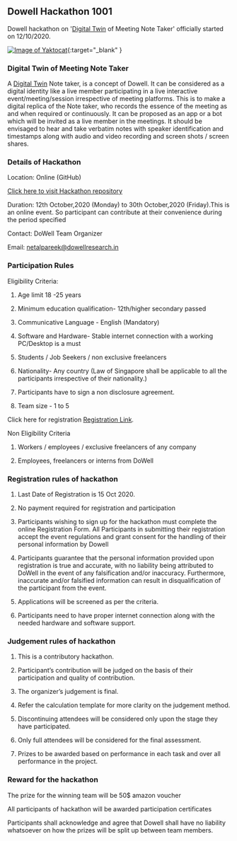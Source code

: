 ## Dowell Hackathon 1001
Dowell hackathon on '[Digital Twin](https://en.wikipedia.org/wiki/Digital_twin) of Meeting Note Taker' officially started on 12/10/2020.

[![Image of Yaktocat](https://github.com/DowellLivingLab/Digital-Twin-Note-Taker-Ideation.Dowell/blob/website/assets/images/card.png?raw=true)](https://www.youtube.com/watch?v=jRPDjb2n9nM&list=PLZ4OHsOi85SX_TpKmCTi9Cg6CxeJ3d_Xy&index=1 ){:target="_blank" }

### Digital Twin of Meeting Note Taker
A [Digital Twin](https://en.wikipedia.org/wiki/Digital_twin) Note taker, is a concept of Dowell. It can be considered as a digital identity like a live member participating in a live interactive event/meeting/session irrespective of meeting platforms. This is to make a digital replica of the Note taker, who records the essence of the meeting as  and when required or continuously. It can be proposed as an app or a bot which will be invited as a live member in the meetings. It should be envisaged to hear and take verbatim notes with speaker identification and timestamps along with audio and video recording and screen shots / screen shares.

### Details of Hackathon

Location:  Online (GitHub)

[Click here to visit Hackathon repository](https://github.com/DowellLivingLab/Digital-Twin-Note-Taker-Ideation.Dowell)

Duration:  12th October,2020 (Monday) to 30th October,2020 (Friday).This is an online event. So participant can contribute at their convenience during the period specified

Contact: DoWell Team Organizer

Email: netalpareek@dowellresearch.in


### Participation Rules

Eligibility Criteria:

1. Age limit 18 -25 years
 
2. Minimum education qualification- 12th/higher secondary passed

3. Communicative Language - English (Mandatory)

4. Software and Hardware- Stable internet connection with a working PC/Desktop is a must

5. Students / Job Seekers / non exclusive freelancers

6. Nationality- Any country (Law of Singapore shall be applicable to all the participants irrespective of their nationality.)

7. Participants have to sign a non disclosure agreement.

8. Team size - 1 to 5

Click here for registration [Registration Link](https://forms.gle/h9ExJmvgXoL923k89).

Non Eligibility Criteria

1. Workers / employees / exclusive freelancers of any company

2. Employees, freelancers or interns from DoWell

### Registration rules of hackathon

1. Last Date of Registration is 15 Oct 2020.

2. No payment required for registration and participation

3. Participants wishing to sign up for the hackathon must complete the online Registration Form. All Participants in submitting their registration accept the event regulations and grant consent for the handling of their personal information by Dowell

4. Participants guarantee that the personal information provided upon registration is true and accurate, with no liability being attributed to DoWell in the event of any falsification and/or inaccuracy. Furthermore, inaccurate and/or falsified information can result in disqualification of the participant from the event.

5. Applications will be screened as per the criteria.

6. Participants need to have proper internet connection along with the needed hardware and software support.

### Judgement rules of hackathon

1. This is a contributory hackathon.

2. Participant’s contribution will be judged on the basis of their participation and quality of contribution.

3. The organizer’s judgement is final.

4. Refer the calculation template for more clarity on the judgement method.

5. Discontinuing attendees will be considered only upon the stage they have participated.

6. Only full attendees will be considered for the final assessment.

7. Prizes to be awarded based on performance in each task and over all performance in the project. 

### Reward for the hackathon

The prize for the winning team will be 50$ amazon voucher

All participants of hackathon will be awarded participation certificates

Participants shall acknowledge and agree that Dowell shall have no liability whatsoever on how the prizes will be split up between team members.






